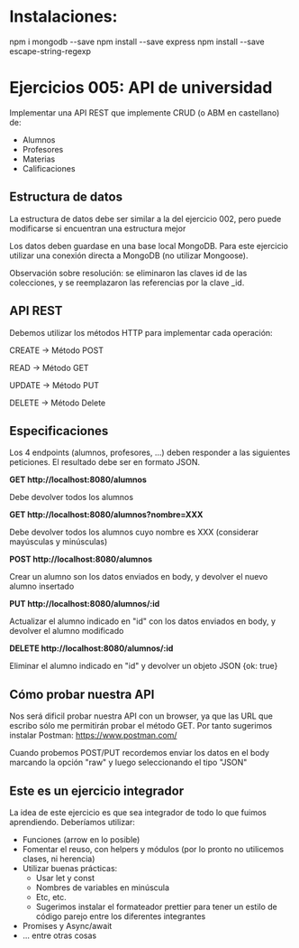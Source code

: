 # Instalaciones:

npm i mongodb --save
npm install --save express
npm install --save escape-string-regexp

# Ejercicios 005: API de universidad

Implementar una API REST que implemente CRUD (o ABM en castellano) de:

- Alumnos
- Profesores
- Materias
- Calificaciones

## Estructura de datos

La estructura de datos debe ser similar a la del ejercicio 002, pero puede modificarse si encuentran una estructura mejor

Los datos deben guardase en una base local MongoDB. Para este ejercicio utilizar una conexión directa a MongoDB (no utilizar Mongoose).

Observación sobre resolución: se eliminaron las claves id de las colecciones, y se reemplazaron las referencias por la clave \_id.

## API REST

Debemos utilizar los métodos HTTP para implementar cada operación:

CREATE -> Método POST

READ -> Método GET

UPDATE -> Método PUT

DELETE -> Método Delete

## Especificaciones

Los 4 endpoints (alumnos, profesores, ...) deben responder a las siguientes peticiones. El resultado debe ser en formato JSON.

**GET http://localhost:8080/alumnos**

Debe devolver todos los alumnos

**GET http://localhost:8080/alumnos?nombre=XXX**

Debe devolver todos los alumnos cuyo nombre es XXX (considerar mayúsculas y minúsculas)

**POST http://localhost:8080/alumnos**

Crear un alumno son los datos enviados en body, y devolver el nuevo alumno insertado

**PUT http://localhost:8080/alumnos/:id**

Actualizar el alumno indicado en "id" con los datos enviados en body, y devolver el alumno modificado

**DELETE http://localhost:8080/alumnos/:id**

Eliminar el alumno indicado en "id" y devolver un objeto JSON {ok: true}

## Cómo probar nuestra API

Nos será dificil probar nuestra API con un browser, ya que las URL que escribo sólo me permitirán probar el método GET.
Por tanto sugerimos instalar Postman: https://www.postman.com/

Cuando probemos POST/PUT recordemos enviar los datos en el body marcando la opción "raw" y luego seleccionando el tipo "JSON"

## Este es un ejercicio integrador

La idea de este ejercicio es que sea integrador de todo lo que fuimos aprendiendo. Deberíamos utilizar:

- Funciones (arrow en lo posible)
- Fomentar el reuso, con helpers y módulos (por lo pronto no utilicemos clases, ni herencia)
- Utilizar buenas prácticas:
  - Usar let y const
  - Nombres de variables en minúscula
  - Etc, etc.
  - Sugerimos instalar el formateador prettier para tener un estilo de código parejo entre los diferentes integrantes
- Promises y Async/await
- ... entre otras cosas
